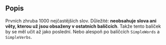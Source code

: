 
## Popis

Prvních zhruba 1000 nejčastějších slov. Důležité: **neobsahuje slova ani věty, kterou už jsou obsaženy v ostatních balíčcích**. Takže tento balíček by se měl učit až jako poslední. Nebo alespoň po balíčcích `SimpleWords` a `SimpleVerbs`.
